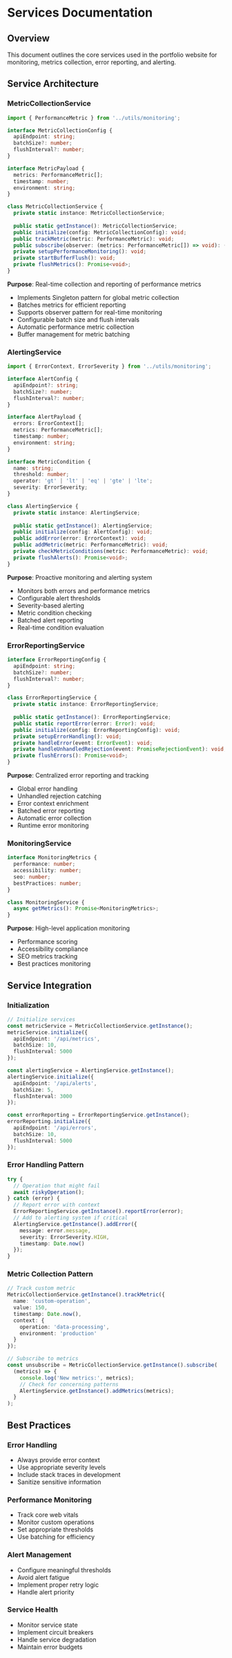 # Services Documentation

## Overview
This document outlines the core services used in the portfolio website for monitoring, metrics collection, error reporting, and alerting.

## Service Architecture

### MetricCollectionService
```typescript
import { PerformanceMetric } from '../utils/monitoring';

interface MetricCollectionConfig {
  apiEndpoint: string;
  batchSize?: number;
  flushInterval?: number;
}

interface MetricPayload {
  metrics: PerformanceMetric[];
  timestamp: number;
  environment: string;
}

class MetricCollectionService {
  private static instance: MetricCollectionService;
  
  public static getInstance(): MetricCollectionService;
  public initialize(config: MetricCollectionConfig): void;
  public trackMetric(metric: PerformanceMetric): void;
  public subscribe(observer: (metrics: PerformanceMetric[]) => void): () => void;
  private setupPerformanceMonitoring(): void;
  private startBufferFlush(): void;
  private flushMetrics(): Promise<void>;
}
```

**Purpose**: Real-time collection and reporting of performance metrics
- Implements Singleton pattern for global metric collection
- Batches metrics for efficient reporting
- Supports observer pattern for real-time monitoring
- Configurable batch size and flush intervals
- Automatic performance metric collection
- Buffer management for metric batching

### AlertingService
```typescript
import { ErrorContext, ErrorSeverity } from '../utils/monitoring';

interface AlertConfig {
  apiEndpoint?: string;
  batchSize?: number;
  flushInterval?: number;
}

interface AlertPayload {
  errors: ErrorContext[];
  metrics: PerformanceMetric[];
  timestamp: number;
  environment: string;
}

interface MetricCondition {
  name: string;
  threshold: number;
  operator: 'gt' | 'lt' | 'eq' | 'gte' | 'lte';
  severity: ErrorSeverity;
}

class AlertingService {
  private static instance: AlertingService;
  
  public static getInstance(): AlertingService;
  public initialize(config: AlertConfig): void;
  public addError(error: ErrorContext): void;
  public addMetric(metric: PerformanceMetric): void;
  private checkMetricConditions(metric: PerformanceMetric): void;
  private flushAlerts(): Promise<void>;
}
```

**Purpose**: Proactive monitoring and alerting system
- Monitors both errors and performance metrics
- Configurable alert thresholds
- Severity-based alerting
- Metric condition checking
- Batched alert reporting
- Real-time condition evaluation

### ErrorReportingService
```typescript
interface ErrorReportingConfig {
  apiEndpoint: string;
  batchSize?: number;
  flushInterval?: number;
}

class ErrorReportingService {
  private static instance: ErrorReportingService;
  
  public static getInstance(): ErrorReportingService;
  public static reportError(error: Error): void;
  public initialize(config: ErrorReportingConfig): void;
  private setupErrorHandling(): void;
  private handleError(event: ErrorEvent): void;
  private handleUnhandledRejection(event: PromiseRejectionEvent): void;
  private flushErrors(): Promise<void>;
}
```

**Purpose**: Centralized error reporting and tracking
- Global error handling
- Unhandled rejection catching
- Error context enrichment
- Batched error reporting
- Automatic error collection
- Runtime error monitoring

### MonitoringService
```typescript
interface MonitoringMetrics {
  performance: number;
  accessibility: number;
  seo: number;
  bestPractices: number;
}

class MonitoringService {
  async getMetrics(): Promise<MonitoringMetrics>;
}
```

**Purpose**: High-level application monitoring
- Performance scoring
- Accessibility compliance
- SEO metrics tracking
- Best practices monitoring

## Service Integration

### Initialization
```typescript
// Initialize services
const metricService = MetricCollectionService.getInstance();
metricService.initialize({
  apiEndpoint: '/api/metrics',
  batchSize: 10,
  flushInterval: 5000
});

const alertingService = AlertingService.getInstance();
alertingService.initialize({
  apiEndpoint: '/api/alerts',
  batchSize: 5,
  flushInterval: 3000
});

const errorReporting = ErrorReportingService.getInstance();
errorReporting.initialize({
  apiEndpoint: '/api/errors',
  batchSize: 10,
  flushInterval: 5000
});
```

### Error Handling Pattern
```typescript
try {
  // Operation that might fail
  await riskyOperation();
} catch (error) {
  // Report error with context
  ErrorReportingService.getInstance().reportError(error);
  // Add to alerting system if critical
  AlertingService.getInstance().addError({
    message: error.message,
    severity: ErrorSeverity.HIGH,
    timestamp: Date.now()
  });
}
```

### Metric Collection Pattern
```typescript
// Track custom metric
MetricCollectionService.getInstance().trackMetric({
  name: 'custom-operation',
  value: 150,
  timestamp: Date.now(),
  context: {
    operation: 'data-processing',
    environment: 'production'
  }
});

// Subscribe to metrics
const unsubscribe = MetricCollectionService.getInstance().subscribe(
  (metrics) => {
    console.log('New metrics:', metrics);
    // Check for concerning patterns
    AlertingService.getInstance().addMetrics(metrics);
  }
);
```

## Best Practices

### Error Handling
- Always provide error context
- Use appropriate severity levels
- Include stack traces in development
- Sanitize sensitive information

### Performance Monitoring
- Track core web vitals
- Monitor custom operations
- Set appropriate thresholds
- Use batching for efficiency

### Alert Management
- Configure meaningful thresholds
- Avoid alert fatigue
- Implement proper retry logic
- Handle alert priority

### Service Health
- Monitor service state
- Implement circuit breakers
- Handle service degradation
- Maintain error budgets
